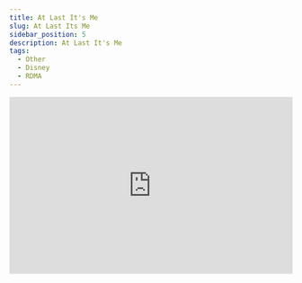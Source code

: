 ```yaml
---
title: At Last It's Me
slug: At Last Its Me
sidebar_position: 5
description: At Last It's Me
tags:
  - Other
  - Disney
  - RDMA
---
```


<iframe width="100%" height="315" src="https://www.youtube.com/embed/bSg7v0AngyU" title="YouTube video player" frameborder="0" allow="accelerometer; autoplay; clipboard-write; encrypted-media; gyroscope; picture-in-picture; web-share" allowfullscreen></iframe>